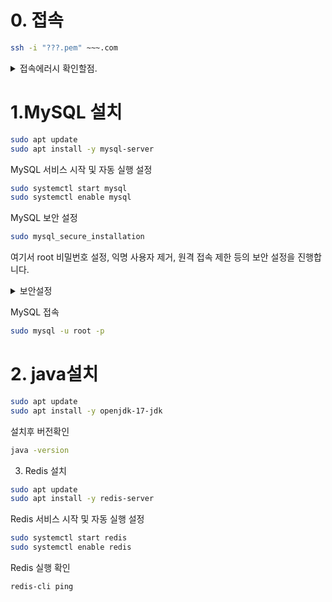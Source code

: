 # 0. 접속
```bash
ssh -i "???.pem" ~~~.com
```

<details>
  <summary>접속에러시 확인할점.</summary> 

1. 에러사유 (키권한이 너무 개방적!) 
```bash
Permissions 0644 for '???.pem' are too open.
It is required that your private key files are NOT accessible by others.
```
사유: 키 파일의 권한이 너무 개방적 
- AWS에서는 보안상의 이유로 프라이빗 키 파일이 다른 사용자에게 노출되지 않도록 엄격하게 제한해야 합니다.
- 해결책 : 권한을 읽기 전용(소유자만 접근 가능)으로 설정
```bash
chmod 400 ???.pem
```
  </details>

# 1.MySQL 설치  

```bash
sudo apt update
sudo apt install -y mysql-server

```

MySQL 서비스 시작 및 자동 실행 설정
```bash
sudo systemctl start mysql
sudo systemctl enable mysql
```
MySQL 보안 설정
```bash
sudo mysql_secure_installation
```
여기서 root 비밀번호 설정, 익명 사용자 제거, 원격 접속 제한 등의 보안 설정을 진행합니다.

<details>
  <summary>보안설정</summary> 

1. 비밀번호 검증 설정 
```
Securing the MySQL server deployment.

Connecting to MySQL using a blank password.

VALIDATE PASSWORD COMPONENT can be used to test passwords
and improve security. It checks the strength of password
and allows the users to set only those passwords which are
secure enough. Would you like to setup VALIDATE PASSWORD component?

Press y|Y for Yes, any other key for No:
``` 

- 의미: 비밀번호 검증(VALIDATE PASSWORD COMPONENT) 설정 여부
  - MySQL은 강력한 비밀번호 정책을 적용할 수 있도록 VALIDATE PASSWORD COMPONENT를 제공한다.
  - 비밀번호 검증 기능을 활성화하면 비밀번호 복잡도를 강제할 수 있습니다
- 설정시 (y)
  - 비밀번호 강도 수준을 선택해야 합니다.
    - 0 = LOW (최소 8자 이상)
    - 1 = MEDIUM (대문자, 소문자, 숫자 포함)
    - 2 = STRONG (특수문자까지 포함한 강력한 비밀번호)
-  설정하지 않을 경우 (아무 키나 입력)
  - 비밀번호 강제 정책 없이 자유롭게 설정 가능.

2. 나머지 설정

|내용| 한국말 | 권장 |
|---|---|---|
|Change the root password?              | root 비밀번호 변경 여부| y (변경하는 것이 좋음)|
|Remove anonymous users?                | 익명 사용자 제거       | y (보안 강화)        |
|Disallow root login remotely?          |원격 root 접속 차단     | y (보안 강화, 필요하면 이후 설정 변경 가능)|
|Remove test database and access to it? | test 데이터베이스 삭제 |y (불필요한 데이터베이스 제거)|
|Reload privilege tables now?           |변경된 설정 적용        | y (바로 적용)|


  </details>


MySQL 접속
```bash
sudo mysql -u root -p
```



# 2. java설치
```bash
sudo apt update
sudo apt install -y openjdk-17-jdk
```

설치후 버전확인
```bash
java -version
```

3. Redis 설치
```bash
sudo apt update
sudo apt install -y redis-server
```

Redis 서비스 시작 및 자동 실행 설정
```bash
sudo systemctl start redis
sudo systemctl enable redis
```

Redis 실행 확인
```bash
redis-cli ping
```